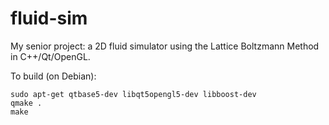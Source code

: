 # fluid-sim

My senior project: a 2D fluid simulator using the Lattice Boltzmann Method in C++/Qt/OpenGL.

To build (on Debian):

    sudo apt-get qtbase5-dev libqt5opengl5-dev libboost-dev
    qmake .
    make
